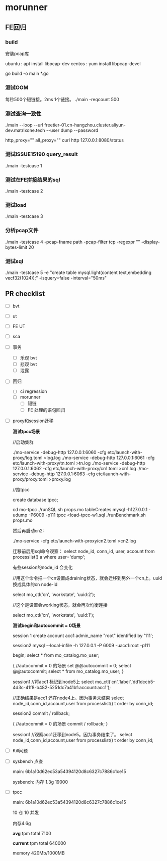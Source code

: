 # morunner



## FE回归

### build

安装pcap库

ubuntu : apt install libpcap-dev
centos : yum install libpcap-devel

go build -o main *.go

### 测试OOM

每秒500个短链接。2ms 1个链接。
./main -reqcount 500

### 测试查询一致性
./main --loop --url freetier-01.cn-hangzhou.cluster.aliyun-dev.matrixone.tech --user dump --password 

http_proxy="" all_proxy="" curl http 127.0.0.1:8080/status

### 测试ISSUE15190 query_result
./main -testcase 1

### 测试在FE拼接结果的sql

./main -testcase 2 

### 测试load

./main -testcase 3

### 分析pcap文件

./main -testcase 4 -pcap-fname path -pcap-filter tcp -regexpr "" -display-bytes-limit 20

### 测试sql

./main -testcase 5 -e "create table mysql.light(content text,embedding vecf32(1024));" -isquery=false -interval="50ms"

## PR checklist

- [ ]  bvt
- [ ]  ut
  - [ ] FE UT
- [ ]  sca
- [ ]  事务
    - [ ]  乐观 bvt
    - [ ]  悲观 bvt
    - [ ]  泄露
- [ ]  回归
    - [ ]  ci regression
    - [ ]  morunner
        - [ ]  短链
        - [ ]  FE 处理的语句回归
- [ ]  proxy和session迁移

    **测试tpcc场景**

      //启动集群
    
      ./mo-service -debug-http 127.0.0.1:6060 -cfg etc/launch-with-proxy/log.toml >log.log
      ./mo-service -debug-http 127.0.0.1:6061 -cfg etc/launch-with-proxy/tn.toml >tn.log
      ./mo-service -debug-http 127.0.0.1:6062 -cfg etc/launch-with-proxy/cn1.toml >cn1.log
      ./mo-service -debug-http 127.0.0.1:6063 -cfg etc/launch-with-proxy/proxy.toml >proxy.log
    
      //跑tpcc
    
      create database tpcc;
    
      cd mo-tpcc
      ./runSQL.sh props.mo tableCreates
      mysql -h127.0.0.1 -udump -P6009 -p111 tpcc <load-tpcc-w1.sql
      ./runBenchmark.sh props.mo
    
      然后再启动cn2:
    
      ./mo-service -cfg etc/launch-with-proxy/cn2.toml >cn2.log
    
      迁移前后用sql命令观察：
      select node_id, conn_id, user, account from processlist() a where user='dump';
    
      有些session的node_id 会变化
    
      //用这个命令把一个cn设置成draining状态，就会迁移到另外一个cn上。uuid换成具体的cn node-id
    
      select mo_ctl('cn', 'workstate', 'uuid:2');
    
      //这个是设置会working状态，就会再次均衡连接
    
      select mo_ctl('cn', 'workstate', 'uuid:1');

   **测试begin和autocommit = 0场景**

    session 1
      create account acc1 admin_name "root" identified by '111';

    session2 
      mysql --local-infile -h 127.0.0.1 -P 6009 -uacc1:root -p111

      begin;
      select * from mo_catalog.mo_user;

      {
        //autocommit = 0 的场景
        set @@autocommit = 0;
        select @@autocommit;
        select * from mo_catalog.mo_user;
      }
        
    session1
      //将acc1 标记到node5上
      select mo_ctl('cn','label','dd1dccb5-4d3c-41f8-b482-5251dc7a41bf:account:acc1');

      //正确结果是acc1 还在node4上。因为事务未结束 
      select node_id,conn_id,account,user from processlist() t  order by conn_id;

    session2
      commit / rollback;

      {
        //autocommit = 0 的场景
        commit / rollback;
      }

    session1
      //观察acc1迁移到node5。因为事务结束了。
      select node_id,conn_id,account,user from processlist() t  order by conn_id;


- [ ] Kill问题
- [ ] sysbench 点查

    main: 6b1a10d62ec53a54394120d8c6327c7886c1ce15
    
    sysbench:
    内存 1.3g
    19000

- [ ] tpcc

    main: 6b1a10d62ec53a54394120d8c6327c7886c1ce15
    
    10 仓 10 并发
    
    内存4.6g
    
    **avg** tpm total 7100
    
    **current** tpm total 640000
    
    memory 420Mb/1000MB